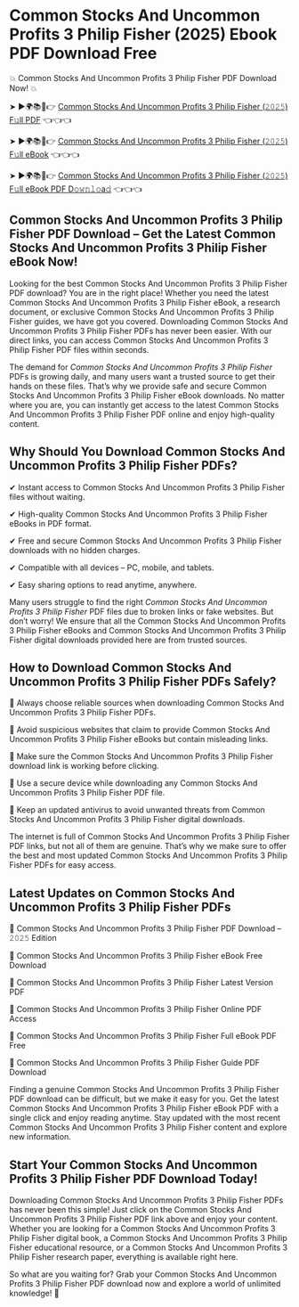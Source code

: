 # Common Stocks And Uncommon Profits 3 Philip Fisher (2025) Ebook PDF Download Free

💥 Common Stocks And Uncommon Profits 3 Philip Fisher PDF Download Now! 💥

➤ ►🌍📚📱👉 [Common Stocks And Uncommon Profits 3 Philip Fisher (𝟸𝟶𝟸𝟻) F𝚞ll PDF](https://getpdf.xyz/common-stocks-and-uncommon-profits-3-philip-fisher) 👈👈👈


➤ ►🌍📚📱👉 [Common Stocks And Uncommon Profits 3 Philip Fisher (𝟸𝟶𝟸𝟻) F𝚞ll eBook](https://getpdf.xyz/common-stocks-and-uncommon-profits-3-philip-fisher) 👈👈👈


➤ ►🌍📚📱👉 [Common Stocks And Uncommon Profits 3 Philip Fisher (𝟸𝟶𝟸𝟻) F𝚞ll eBook PDF D𝚘𝚠𝚗𝚕𝚘a𝚍](https://getpdf.xyz/common-stocks-and-uncommon-profits-3-philip-fisher) 👈👈👈


## Common Stocks And Uncommon Profits 3 Philip Fisher PDF Download – Get the Latest Common Stocks And Uncommon Profits 3 Philip Fisher eBook Now!

Looking for the best Common Stocks And Uncommon Profits 3 Philip Fisher PDF download? You are in the right place! Whether you need the latest Common Stocks And Uncommon Profits 3 Philip Fisher eBook, a research document, or exclusive Common Stocks And Uncommon Profits 3 Philip Fisher guides, we have got you covered. Downloading Common Stocks And Uncommon Profits 3 Philip Fisher PDFs has never been easier. With our direct links, you can access Common Stocks And Uncommon Profits 3 Philip Fisher PDF files within seconds.

The demand for *Common Stocks And Uncommon Profits 3 Philip Fisher* PDFs is growing daily, and many users want a trusted source to get their hands on these files. That’s why we provide safe and secure Common Stocks And Uncommon Profits 3 Philip Fisher eBook downloads. No matter where you are, you can instantly get access to the latest Common Stocks And Uncommon Profits 3 Philip Fisher PDF online and enjoy high-quality content.

## Why Should You Download Common Stocks And Uncommon Profits 3 Philip Fisher PDFs?

✔ Instant access to Common Stocks And Uncommon Profits 3 Philip Fisher files without waiting.

✔ High-quality Common Stocks And Uncommon Profits 3 Philip Fisher eBooks in PDF format.

✔ Free and secure Common Stocks And Uncommon Profits 3 Philip Fisher downloads with no hidden charges.

✔ Compatible with all devices – PC, mobile, and tablets.

✔ Easy sharing options to read anytime, anywhere.

Many users struggle to find the right *Common Stocks And Uncommon Profits 3 Philip Fisher* PDF files due to broken links or fake websites. But don’t worry! We ensure that all the Common Stocks And Uncommon Profits 3 Philip Fisher eBooks and Common Stocks And Uncommon Profits 3 Philip Fisher digital downloads provided here are from trusted sources.

## How to Download Common Stocks And Uncommon Profits 3 Philip Fisher PDFs Safely?

📌 Always choose reliable sources when downloading Common Stocks And Uncommon Profits 3 Philip Fisher PDFs.

📌 Avoid suspicious websites that claim to provide Common Stocks And Uncommon Profits 3 Philip Fisher eBooks but contain misleading links.

📌 Make sure the Common Stocks And Uncommon Profits 3 Philip Fisher download link is working before clicking.

📌 Use a secure device while downloading any Common Stocks And Uncommon Profits 3 Philip Fisher PDF file.

📌 Keep an updated antivirus to avoid unwanted threats from Common Stocks And Uncommon Profits 3 Philip Fisher digital downloads.

The internet is full of Common Stocks And Uncommon Profits 3 Philip Fisher PDF links, but not all of them are genuine. That’s why we make sure to offer the best and most updated Common Stocks And Uncommon Profits 3 Philip Fisher PDFs for easy access.

## Latest Updates on Common Stocks And Uncommon Profits 3 Philip Fisher PDFs

🔹 Common Stocks And Uncommon Profits 3 Philip Fisher PDF Download – 𝟸𝟶𝟸𝟻 Edition

🔹 Common Stocks And Uncommon Profits 3 Philip Fisher eBook Free Download

🔹 Common Stocks And Uncommon Profits 3 Philip Fisher Latest Version PDF

🔹 Common Stocks And Uncommon Profits 3 Philip Fisher Online PDF Access

🔹 Common Stocks And Uncommon Profits 3 Philip Fisher Full eBook PDF Free

🔹 Common Stocks And Uncommon Profits 3 Philip Fisher Guide PDF Download

Finding a genuine Common Stocks And Uncommon Profits 3 Philip Fisher PDF download can be difficult, but we make it easy for you. Get the latest Common Stocks And Uncommon Profits 3 Philip Fisher eBook PDF with a single click and enjoy reading anytime. Stay updated with the most recent Common Stocks And Uncommon Profits 3 Philip Fisher content and explore new information.

## Start Your Common Stocks And Uncommon Profits 3 Philip Fisher PDF Download Today!

Downloading Common Stocks And Uncommon Profits 3 Philip Fisher PDFs has never been this simple! Just click on the Common Stocks And Uncommon Profits 3 Philip Fisher PDF link above and enjoy your content. Whether you are looking for a Common Stocks And Uncommon Profits 3 Philip Fisher digital book, a Common Stocks And Uncommon Profits 3 Philip Fisher educational resource, or a Common Stocks And Uncommon Profits 3 Philip Fisher research paper, everything is available right here.

So what are you waiting for? Grab your Common Stocks And Uncommon Profits 3 Philip Fisher PDF download now and explore a world of unlimited knowledge! 🚀